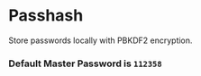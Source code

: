# Passhash
Store passwords locally with PBKDF2 encryption.

###  Default Master Password is `112358`
